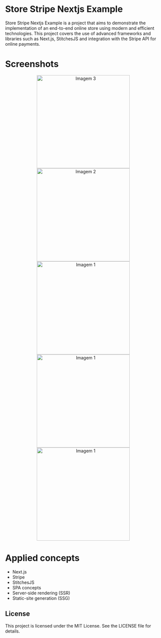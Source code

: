 # Store Stripe Nextjs Example

Store Stripe Nextjs Example is a project that aims to demonstrate the implementation of an end-to-end online store using modern and efficient technologies. This project covers the use of advanced frameworks and libraries such as Next.js, StitchesJS and integration with the Stripe API for online payments.

# Screenshots

<p align="center">
  <img src="https://user-images.githubusercontent.com/52014318/232320527-605f6210-2e6a-4753-9ac4-ed0b65f1c295.png" alt="Imagem 3" width="300"/>
  <img src="https://user-images.githubusercontent.com/52014318/232320524-2499bace-e7b2-4fa3-9aa9-1dca062eb2fd.png" alt="Imagem 2" width="300"/>
  <img src="https://user-images.githubusercontent.com/52014318/232647680-f63d14a3-c841-4c70-9a76-c155949295f5.png" alt="Imagem 1" width="300"/>
  <img src="https://user-images.githubusercontent.com/52014318/232652080-97f9ffab-6dd0-4f16-966d-612e041f9bec.png" alt="Imagem 1" width="300"/>
  <img src="https://user-images.githubusercontent.com/52014318/232652078-0c7f3811-3bb2-445c-8641-74152d67f3a4.png" alt="Imagem 1" width="300"/>
</p>

# Applied concepts

- Next.js
- Stripe
- StitchesJS
- SPA concepts
- Server-side rendering (SSR)
- Static-site generation (SSG)

## License

This project is licensed under the MIT License. See the LICENSE file for details.